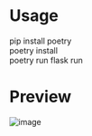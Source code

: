 # Usage
pip install poetry\
poetry install\
poetry run flask run

# Preview
![image](https://github.com/theo-bnts/movies-crud/assets/55360392/558fd7ed-dfd2-4b89-bae0-8448405257af)
